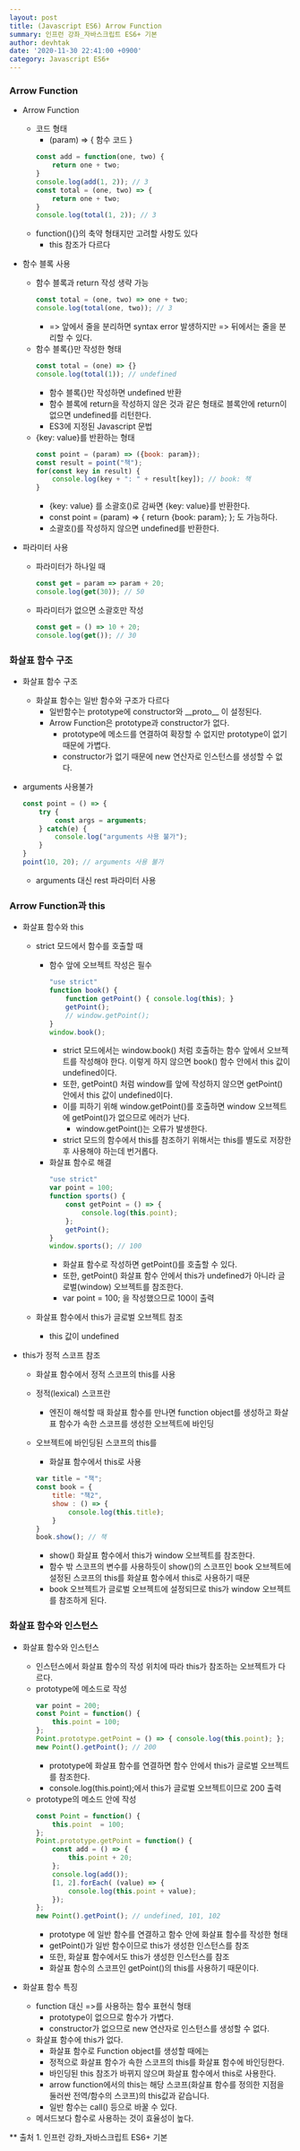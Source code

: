 ```yaml
---
layout: post
title: (Javascript ES6) Arrow Function
summary: 인프런 강좌_자바스크립트 ES6+ 기본
author: devhtak
date: '2020-11-30 22:41:00 +0900'
category: Javascript ES6+
---
```


### Arrow Function

- Arrow Function
  - 코드 형태
    - (param) => { 함수 코드 }
    ```javascript
    const add = function(one, two) {
        return one + two;
    }
    console.log(add(1, 2)); // 3
    const total = (one, two) => {
        return one + two;
    }
    console.log(total(1, 2)); // 3
    ```
  - function(){}의 축약 형태지만 고려할 사항도 있다
    - this 참조가 다르다

- 함수 블록 사용
  - 함수 블록과 return 작성 생략 가능
    ```javascript
    const total = (one, two) => one + two;
    console.log(total(one, two)); // 3
    ```
    - => 앞에서 줄을 분리하면 syntax error 발생하지만 => 뒤에서는 줄을 분리할 수 있다.
  - 함수 블록{}만 작성한 형태
    ```javascript
    const total = (one) => {}
    console.log(total(1)); // undefined
    ```
    - 함수 블록{}만 작성하면 undefined 반환
    - 함수 블록에 return을 작성하지 않은 것과 같은 형태로 블록안에 return이 없으면 undefined를 리턴한다.
    - ES3에 지정된 Javascript 문법
  - {key: value}를 반환하는 형태
    ```javascript
    const point = (param) => ({book: param});
    const result = point("책");
    for(const key in result) {
        console.log(key + ": " + result[key]); // book: 책
    }
    ```
    - {key: value} 를 소괄호()로 감싸면 {key: value}를 반환한다.
    - const point = (param) => { return {book: param}; }; 도 가능하다.
    - 소괄호()를 작성하지 않으면 undefined를 반환한다.
- 파라미터 사용
  - 파라미터가 하나일 때
    ```javascript
    const get = param => param + 20;
    console.log(get(30)); // 50
    ```
  - 파라미터가 없으면 소괄호만 작성
    ```javascript
    const get = () => 10 + 20;
    console.log(get()); // 30
    ```

### 화살표 함수 구조

- 화살표 함수 구조
  - 화살표 함수는 일반 함수와 구조가 다르다
    - 일반함수는 prototype에 constructor와 \_\_proto\_\_ 이 설정된다.
    - Arrow Function은 prototype과 constructor가 없다. 
      - prototype에 메소드를 연결하여 확장할 수 없지만 prototype이 없기 때문에 가볍다.
      - constructor가 없기 때문에 new 연산자로 인스턴스를 생성할 수 없다.

- arguments 사용불가
  ```javascript
  const point = () => {
      try {
          const args = arguments;
      } catch(e) {
          console.log("arguments 사용 불가");
      }      
  }
  point(10, 20); // arguments 사용 불가
  ```
  - arguments 대신 rest 파라미터 사용

### Arrow Function과 this

- 화살표 함수와 this
  - strict 모드에서 함수를 호출할 때
    - 함수 앞에 오브젝트 작성은 필수
      ```javascript
      "use strict"
      function book() {
          function getPoint() { console.log(this); }
          getPoint();
          // window.getPoint();
      }
      window.book();
      ```
      - strict 모드에서는 window.book() 처럼 호출하는 함수 앞에서 오브젝트를 작성해야 한다. 이렇게 하지 않으면 book() 함수 안에서 this 값이 undefined이다.
      - 또한, getPoint() 처럼 window를 앞에 작성하지 않으면 getPoint() 안에서 this 값이 undefined이다.
      - 이를 피하기 위해 window.getPoint()를 호출하면 window 오브젝트에 getPoint()가 없으므로 에러가 난다.
        - window.getPoint()는 오류가 발생한다.
      - strict 모드의 함수에서 this를 참조하기 위해서는 this를 별도로 저장한 후 사용해야 하는데 번거롭다.
    - 화살표 함수로 해결
      ```javascript
      "use strict"
      var point = 100;
      function sports() {
          const getPoint = () => {
              console.log(this.point);
          };
          getPoint();
      }
      window.sports(); // 100
      ```
      - 화살표 함수로 작성하면 getPoint()를 호출할 수 있다.
      - 또한, getPoint() 화살표 함수 안에서 this가 undefined가 아니라 글로벌(window) 오브젝트를 참조한다.
      - var point = 100; 을 작성했으므로 100이 출력
    
  - 화살표 함수에서 this가 글로벌 오브젝트 참조
    - this 값이 undefined

- this가 정적 스코프 참조
  - 화살표 함수에서 정적 스코프의 this를 사용
  - 정적(lexical) 스코프란
    - 엔진이 해석할 때 화살표 함수를 만나면 function object를 생성하고 화살표 함수가 속한 스코프를 생성한 오브젝트에 바인딩
  - 오브젝트에 바인딩된 스코프의 this를
    - 화살표 함수에서 this로 사용
  
    ```javascript
    var title = "책";
    const book = {
        title: "책2",
        show : () => {
            console.log(this.title);
        }
    }
    book.show(); // 책
    ```
    - show() 화살표 함수에서 this가 window 오브젝트를 참조한다.
    - 함수 밖 스코프의 변수를 사용하듯이 show()의 스코프인 book 오브젝트에 설정된 스코프의 this를 화살표 함수에서 this로 사용하기 때문
    - book 오브젝트가 글로벌 오브젝트에 설정되므로 this가 window 오브젝트를 참조하게 된다.

### 화살표 함수와 인스턴스

- 화살표 함수와 인스턴스
  - 인스턴스에서 화살표 함수의 작성 위치에 따라 this가 참조하는 오브젝트가 다르다.
  - prototype에 메소드로 작성
    ```javascript
    var point = 200;
    const Point = function() {
        this.point = 100;
    };
    Point.prototype.getPoint = () => { console.log(this.point); };
    new Point().getPoint(); // 200
    ```
    - prototype에 화살표 함수를 연결하면 함수 안에서 this가 글로벌 오브젝트를 참조한다.
    - console.log(this.point);에서 this가 글로벌 오브젝트이므로 200 출력
  - prototype의 메소드 안에 작성
    ```javascript
    const Point = function() {
        this.point  = 100;
    };
    Point.prototype.getPoint = function() {
        const add = () => {
            this.point + 20;
        };
        console.log(add());
        [1, 2].forEach( (value) => {
            console.log(this.point + value);
        });
    };
    new Point().getPoint(); // undefined, 101, 102
    ```
    - prototype 에 일반 함수를 연결하고 함수 안에 화살표 함수를 작성한 형태
    - getPoint()가 일반 함수이므로 this가 생성한 인스턴스를 참조
    - 또한, 화살표 함수에서도 this가 생성한 인스턴스를 참조
    - 화살표 함수의 스코프인 getPoint()의 this를 사용하기 때문이다.

- 화살표 함수 특징
  - function 대신 =>를 사용하는 함수 표현식 형태
    - prototype이 없으므로 함수가 가볍다.
    - constructor가 없으므로 new 연산자로 인스턴스를 생성할 수 없다.
  - 화살표 함수에 this가 없다.
    - 화살표 함수로 Function object를 생성할 때에는
    - 정적으로 화살표 함수가 속한 스코프의 this를 화살표 함수에 바인딩한다.
    - 바인딩된 this 참조가 바뀌지 않으며 화살표 함수에서 this로 사용한다.
    - arrow function에서의 this는 해당 스코프(화살표 함수를 정의한 지점을 둘러싼 전역/함수의 스코프)의 this값과 같습니다.
    - 일반 함수는 call() 등으로 바꿀 수 있다.
  - 메서드보다 함수로 사용하는 것이 효율성이 높다.
  
** 출처 1. 인프런 강좌_자바스크립트 ES6+ 기본
